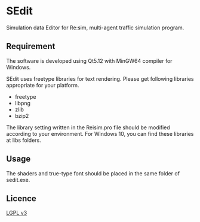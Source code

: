 # SEdit
Simulation data Editor for Re:sim, multi-agent traffic simulation program.

## Requirement

The software is developed using Qt5.12 with MinGW64 compiler for Windows.

SEdit uses freetype libraries for text rendering.
Please get following libraries appropriate for your platform.
  - freetype
  - libpng
  - zlib
  - bzip2
  
The library setting written in the Reisim.pro file should be modified according to your environment.
For Windows 10, you can find these libraries at libs folders.


## Usage

The shaders and true-type font should be placed in the same folder of sedit.exe.


## Licence

[LGPL v3](https://github.com/Reisim/Reisim/blob/master/LICENSE)

